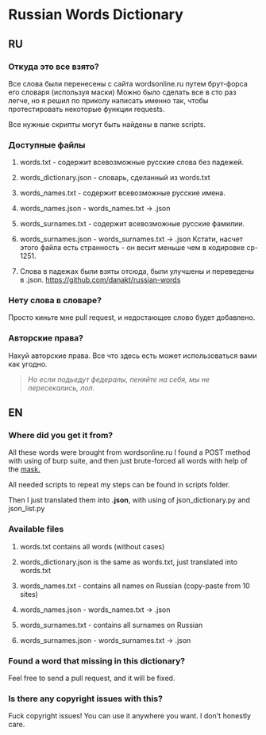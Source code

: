 # Russian Words Dictionary

## RU

### Откуда это все взято?

Все слова были перенесены с сайта wordsonline.ru путем брут-форса его словаря (используя маски)
Можно было сделать все в сто раз легче, но я решил по приколу написать именно так, чтобы протестировать некоторые функции requests.

Все нужные скрипты могут быть найдены в папке scripts.

### Доступные файлы

1) words.txt - содержит всевозможные русские слова без падежей.

2) words_dictionary.json - словарь, сделанный из words.txt

3) words_names.txt - содержит всевозможные русские имена.

4) words_names.json - words_names.txt -> .json

5) words_surnames.txt - содержит всевозможные русские фамилии.

6) words_surnames.json - words_surnames.txt -> .json
Кстати, насчет этого файла есть странность - он весит меньше чем в кодировкe cp-1251.

7) Слова в падежах были взяты отсюда, были улучшены и переведены в .json. https://github.com/danakt/russian-words
### Нету слова в словаре?

Просто киньте мне pull request, и недостающее слово будет добавлено.

### Авторские права?

Нахуй авторские права.
Все что здесь есть может использоваться вами как угодно.

> *Но если подьедут федералы, пеняйте на себя, мы не пересекались, лол.*

## EN

### Where did you get it from?

All these words were brought from wordsonline.ru
I found a POST method with using of burp suite, and then just brute-forced all words with help of the [mask.](/scripts/brute-forcer.py)

All needed scripts to repeat my steps can be found in scripts folder.

Then I just translated them into **.json**, with using of json_dictionary.py and json_list.py

### Available files

1) words.txt contains all words (without cases)

2) words_dictionary.json is the same as words.txt, just translated into words.txt

3) words_names.txt - contains all names on Russian (copy-paste from 10 sites)

4) words_names.json - words_names.txt -> .json

4) words_surnames.txt - contains all surnames on Russian

5) words_surnames.json - words_surnames.txt -> .json

### Found a word that missing in this dictionary?

Feel free to send a pull request, and it will be fixed.

### Is there any copyright issues with this?

Fuck copyright issues! You can use it anywhere you want.
I don't honestly care.

